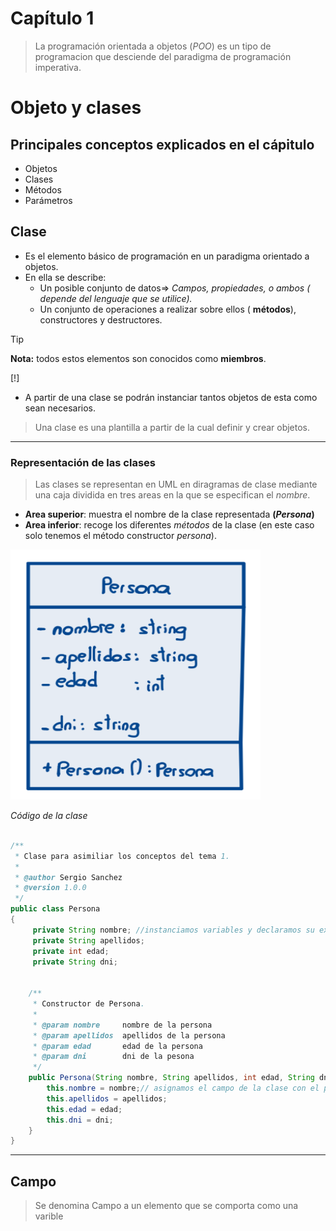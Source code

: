 # Capítulo 1
> La programación orientada a objetos (_POO_) es un tipo de programacion que desciende del paradigma de programación imperativa.
# Objeto y clases

## Principales conceptos explicados en el cápitulo

- Objetos
- Clases
- Métodos
- Parámetros

## Clase
- Es el elemento básico de programación en un paradigma orientado a objetos.
- En ella se describe:
    - Un posible conjunto de datos=> _Campos, propiedades, o ambos ( depende del lenguaje que se utilice)._
    - Un conjunto de operaciones a realizar sobre ellos ( **métodos**), constructores y destructores.
>[!TIP]
>**Nota:** todos estos elementos son conocidos como **miembros**.
<!--:bulb:-->
[!]
- A partir de una clase se podrán instanciar tantos objetos de esta como sean necesarios.

> Una clase es una plantilla a partir de la cual definir y crear objetos.

---

### Representación de las clases

> Las clases se representan en UML en diragramas de clase mediante una caja dividida en tres areas en la que se especifican el _nombre_.

- **Area superior**: muestra el nombre de la clase representada **(_Persona_)**
- **Area inferior**: recoge los diferentes _métodos_ de la clase (en este caso solo tenemos el método constructor _persona_).

<img src="../../capturas/clasePersona.png" alt="Diagrama de clase UML" width="400" height="400">

_Código de la clase_

```java

/**
 * Clase para asimiliar los conceptos del tema 1.
 * 
 * @author Sergio Sanchez 
 * @version 1.0.0
 */
public class Persona
{
     private String nombre; //instanciamos variables y declaramos su existencia
     private String apellidos;
     private int edad;
     private String dni;
 
 
    /**
     * Constructor de Persona.
     *
     * @param nombre     nombre de la persona
     * @param apellidos  apellidos de la persona
     * @param edad       edad de la persona
     * @param dni        dni de la pesona
     */
    public Persona(String nombre, String apellidos, int edad, String dni) {
        this.nombre = nombre;// asignamos el campo de la clase con el parametro
        this.apellidos = apellidos;
        this.edad = edad;
        this.dni = dni;
    }
}

```
---

## Campo

> Se denomina Campo a un elemento que se comporta como una varible 